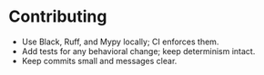 # Contributing

- Use Black, Ruff, and Mypy locally; CI enforces them.
- Add tests for any behavioral change; keep determinism intact.
- Keep commits small and messages clear.
